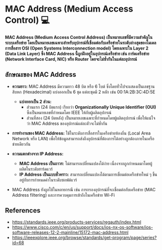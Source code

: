 # MAC Address (Medium Access Control) 💻

#### MAC Address (Medium Access Control Address) เป็นหมายเลขที่มีความสำคัญในระบบเครือข่าย โดยเป็นหมายเลขเฉพาะสำหรับอุปกรณ์ที่เชื่อมต่อกับเครือข่ายในระดับล่างสุดของโมเดลการสื่อสาร OSI (Open Systems Interconnection model) โดยเฉพาะใน Layer 2 (Data Link Layer) ซึ่ง MAC Address นี้ถูกฝังอยู่ในอุปกรณ์เครือข่าย เช่น การ์ดเครือข่าย (Network Interface Card, NIC) หรือ Router โดยจะไม่ซ้ำกันในแต่ละอุปกรณ์

## ลักษณะของ MAC Address

- **ความยาว:** MAC Address มีความยาว 48 บิต หรือ 6 ไบต์ ซึ่งโดยทั่วไปจะแสดงเป็นเลขฐานสิบหก (Hexadecimal) แบ่งออกเป็น 6 ชุด แต่ละชุดมี 2 หลัก เช่น 00:1A:2B:3C:4D:5E
  - **แบ่งออกเป็น 2 ส่วน:**
    - ส่วนแรก (24 บิตแรก) เรียกว่า **Organizationally Unique Identifier (OUI)** ซึ่งเป็นหมายเลขที่กำหนดโดย IEEE ให้กับผู้ผลิตอุปกรณ์
    - ส่วนที่สอง (24 บิตหลัง) เป็นหมายเลขเฉพาะที่กำหนดโดยผู้ผลิตอุปกรณ์ เพื่อให้แน่ใจว่า MAC Address ของอุปกรณ์แต่ละตัวจะไม่ซ้ำกัน
- **การทำงานของ MAC Address:** ใช้ในระดับการสื่อสารในเครือข่ายท้องถิ่น (Local Area Network หรือ LAN) เพื่อให้ข้อมูลสามารถส่งถึงอุปกรณ์ที่ต้องการได้อย่างถูกต้องภายในเครือข่ายเดียวกัน

- **ความแตกต่างจาก IP Address:**
  - **MAC Address เป็นถาวร:** ไม่สามารถเปลี่ยนแปลงได้ง่าย เนื่องจากถูกกำหนดมาโดยผู้ผลิตในระดับฮาร์ดแวร์
  - **IP Address เป็นแบบชั่วคราว:** สามารถเปลี่ยนแปลงได้ตามการเชื่อมต่อเครือข่ายใหม่ ๆ ขึ้นอยู่กับการกำหนดค่าในระดับซอฟต์แวร์

- MAC Address ยังถูกใช้ในหลายกรณี เช่น การกรองอุปกรณ์ที่จะเชื่อมต่อกับเครือข่าย (MAC Address filtering) และการควบคุมการเข้าถึงในเครือข่าย Wi-Fi

## References
- https://standards.ieee.org/products-services/regauth/index.html
- https://www.cisco.com/c/en/us/support/docs/ios-nx-os-software/ios-software-releases-12-2-mainline/15172-mac-address.html
- https://ieeexplore.ieee.org/browse/standards/get-program/page/series?id=68

